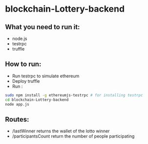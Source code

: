 # blockchain-Lottery-backend

## What you need to run it:
* node.js
* testrpc
* truffle

## How to run:
* Run testrpc to simulate ethereum
* Deploy truffle
* Run :
```sh
sudo npm install -g ethereumjs-testrpc # for installing testrpc
cd blockchain-Lottery-backend
node app.js
```

## Routes:
* /lastWinner returns the wallet of the lotto winner
* /participantsCount return the number of people participating
